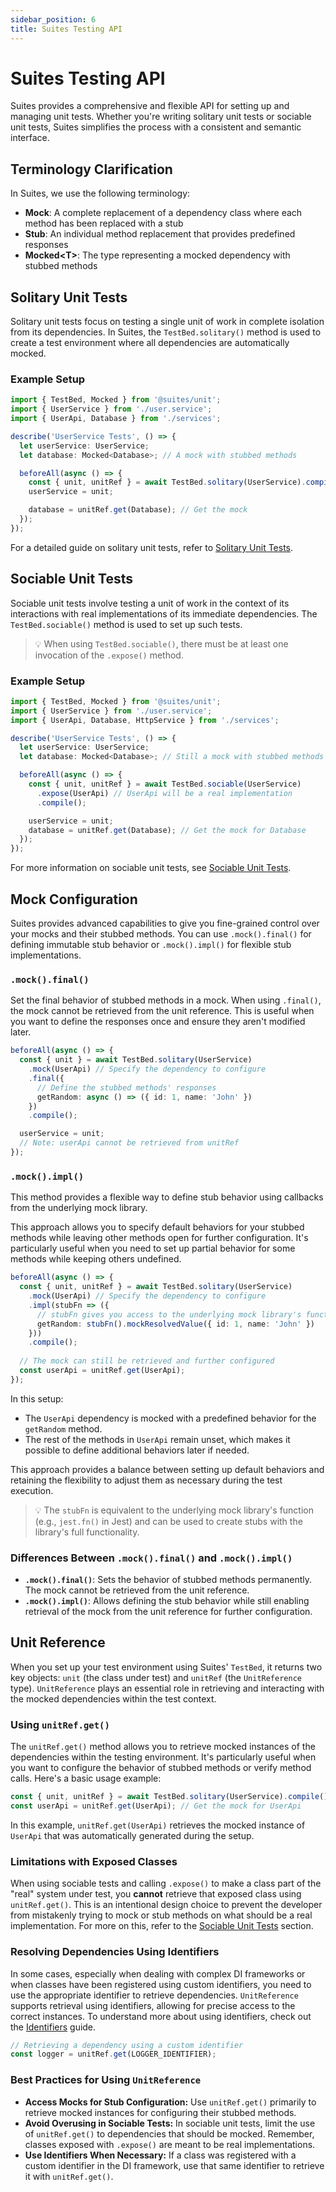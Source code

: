 ```yaml
---
sidebar_position: 6
title: Suites Testing API
---
```


# Suites Testing API

Suites provides a comprehensive and flexible API for setting up and managing unit tests. Whether you're writing solitary
unit tests or sociable unit tests, Suites simplifies the process with a consistent and semantic interface.

## Terminology Clarification

In Suites, we use the following terminology:

- **Mock**: A complete replacement of a dependency class where each method has been replaced with a stub
- **Stub**: An individual method replacement that provides predefined responses
- **Mocked\<T\>**: The type representing a mocked dependency with stubbed methods

## Solitary Unit Tests

Solitary unit tests focus on testing a single unit of work in complete isolation from its dependencies. In Suites,
the `TestBed.solitary()` method is used to create a test environment where all dependencies are automatically mocked.

### Example Setup

```typescript {10}
import { TestBed, Mocked } from '@suites/unit';
import { UserService } from './user.service';
import { UserApi, Database } from './services';

describe('UserService Tests', () => {
  let userService: UserService;
  let database: Mocked<Database>; // A mock with stubbed methods

  beforeAll(async () => {
    const { unit, unitRef } = await TestBed.solitary(UserService).compile();
    userService = unit;

    database = unitRef.get(Database); // Get the mock
  });
});
```

For a detailed guide on solitary unit tests, refer to [Solitary Unit Tests](/docs/developer-guide/unit-tests/solitary).

## Sociable Unit Tests

Sociable unit tests involve testing a unit of work in the context of its interactions with real implementations of its
immediate dependencies. The `TestBed.sociable()` method is used to set up such tests.

> 💡 When using `TestBed.sociable()`, there must be at least one invocation of the `.expose()` method.

### Example Setup

```typescript {10-12}
import { TestBed, Mocked } from '@suites/unit';
import { UserService } from './user.service';
import { UserApi, Database, HttpService } from './services';

describe('UserService Tests', () => {
  let userService: UserService;
  let database: Mocked<Database>; // Still a mock with stubbed methods

  beforeAll(async () => {
    const { unit, unitRef } = await TestBed.sociable(UserService)
      .expose(UserApi) // UserApi will be a real implementation
      .compile();

    userService = unit;
    database = unitRef.get(Database); // Get the mock for Database
  });
});
```

For more information on sociable unit tests, see [Sociable Unit Tests](/docs/developer-guide/unit-tests/sociable).

## Mock Configuration

Suites provides advanced capabilities to give you fine-grained control over your mocks and their stubbed methods. You can
use `.mock().final()` for defining immutable stub behavior or `.mock().impl()` for flexible stub implementations.

### `.mock().final()`

Set the final behavior of stubbed methods in a mock. When using `.final()`, the mock cannot be retrieved from the unit reference. This is useful when you want to define the responses once and ensure they aren't modified later.

```typescript
beforeAll(async () => {
  const { unit } = await TestBed.solitary(UserService)
    .mock(UserApi) // Specify the dependency to configure
    .final({ 
      // Define the stubbed methods' responses
      getRandom: async () => ({ id: 1, name: 'John' }) 
    })
    .compile();

  userService = unit;
  // Note: userApi cannot be retrieved from unitRef
});
```

### `.mock().impl()`

This method provides a flexible way to define stub behavior using callbacks from the underlying mock library.

This approach allows you to specify default behaviors for your stubbed methods while leaving other methods open for further
configuration. It's particularly useful when you need to set up partial behavior for some methods while
keeping others undefined.

```typescript
beforeAll(async () => {
  const { unit, unitRef } = await TestBed.solitary(UserService)
    .mock(UserApi) // Specify the dependency to configure
    .impl(stubFn => ({ 
      // stubFn gives you access to the underlying mock library's function
      getRandom: stubFn().mockResolvedValue({ id: 1, name: 'John' }) 
    }))
    .compile();
    
  // The mock can still be retrieved and further configured
  const userApi = unitRef.get(UserApi);
});
```

In this setup:
- The `UserApi` dependency is mocked with a predefined behavior for the `getRandom` method.
- The rest of the methods in `UserApi` remain unset, which makes it possible to define additional behaviors later if needed.

This approach provides a balance between setting up default behaviors and retaining the flexibility to adjust them
as necessary during the test execution.

> 💡 The `stubFn` is equivalent to the underlying mock library's function (e.g., `jest.fn()` in Jest) and can be used to create stubs with the library's full functionality.

### Differences Between `.mock().final()` and `.mock().impl()`

- **`.mock().final()`**: Sets the behavior of stubbed methods permanently. The mock cannot be retrieved from the unit reference.
- **`.mock().impl()`**: Allows defining the stub behavior while still enabling retrieval of the mock from the unit reference for
  further configuration.

## Unit Reference

When you set up your test environment using Suites' `TestBed`, it returns two key objects: `unit` (the class under test)
and `unitRef` (the `UnitReference` type). `UnitReference` plays an essential role in retrieving and interacting with the
mocked dependencies within the test context.

### Using `unitRef.get()`

The `unitRef.get()` method allows you to retrieve mocked instances of the dependencies within the testing environment. It's
particularly useful when you want to configure the behavior of stubbed methods or verify method calls. Here's a basic
usage example:

```typescript
const { unit, unitRef } = await TestBed.solitary(UserService).compile();
const userApi = unitRef.get(UserApi); // Get the mock for UserApi
```

In this example, `unitRef.get(UserApi)` retrieves the mocked instance of `UserApi` that was automatically generated
during the setup.

### Limitations with Exposed Classes

When using sociable tests and calling `.expose()` to make a class part of the "real" system under test, you **cannot**
retrieve that exposed class using `unitRef.get()`. This is an intentional design choice to prevent the developer from
mistakenly trying to mock or stub methods on what should be a real implementation. For more on this, refer to
the [Sociable Unit Tests](/docs/developer-guide/unit-tests/sociable) section.

### Resolving Dependencies Using Identifiers

In some cases, especially when dealing with complex DI frameworks or when classes have been registered using custom
identifiers, you need to use the appropriate identifier to retrieve dependencies. `UnitReference` supports retrieval
using identifiers, allowing for precise access to the correct instances. To understand more about using identifiers,
check out the [Identifiers](/docs/developer-guide/adapters/identifiers) guide.

```typescript
// Retrieving a dependency using a custom identifier
const logger = unitRef.get(LOGGER_IDENTIFIER);
```

### Best Practices for Using `UnitReference`

- **Access Mocks for Stub Configuration:** Use `unitRef.get()` primarily to retrieve mocked instances for configuring their stubbed methods.
- **Avoid Overusing in Sociable Tests:** In sociable unit tests, limit the use of `unitRef.get()` to dependencies that should be mocked. Remember, classes exposed with `.expose()` are meant to be real implementations.
- **Use Identifiers When Necessary:** If a class was registered with a custom identifier in the DI framework, use that
  same identifier to retrieve it with `unitRef.get()`.

